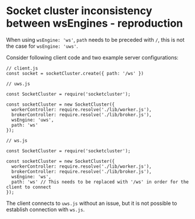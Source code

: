 # Socket cluster inconsistency between wsEngines - reproduction

When using `wsEngine: 'ws'`, `path` needs to be preceded with `/`, this is not the case for `wsEngine: 'uws'`.

Consider following client code and two example server configurations:

```JS
// client.js
const socket = socketCluster.create({ path: '/ws' })
```

```JS
// uws.js

const SocketCluster = require('socketcluster');

const socketCluster = new SocketCluster({
  workerController: require.resolve('./lib/worker.js'),
  brokerController: require.resolve('./lib/broker.js'),
  wsEngine: 'uws',
  path: 'ws'
});
```

```JS
// ws.js

const SocketCluster = require('socketcluster');

const socketCluster = new SocketCluster({
  workerController: require.resolve('./lib/worker.js'),
  brokerController: require.resolve('./lib/broker.js'),
  wsEngine: 'ws',
  path: 'ws' // This needs to be replaced with '/ws' in order for the client to connect
});
```

The client connects to `uws.js` without an issue, but it is not possible to establish connection with `ws.js`.
